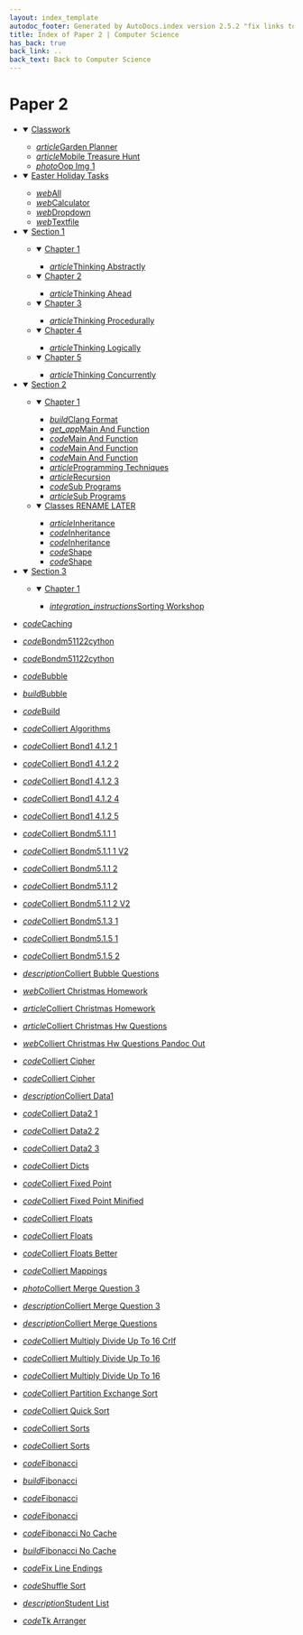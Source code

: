 ```yaml
---
layout: index_template
autodoc_footer: Generated by AutoDocs.index version 2.5.2 "fix links to documents" ⓒ Starwort, 2020
title: Index of Paper 2 | Computer Science
has_back: true
back_link: ..
back_text: Back to Computer Science
---
```


# **Paper 2**

- <details open><summary><a href='./classwork'>Classwork</a></summary>

  - <a href='./classwork/garden_planner.html'><i title='MD file' class="material-icons">article</i>Garden Planner</a>
  - <a href='./classwork/mobile_treasure_hunt.html'><i title='MD file' class="material-icons">article</i>Mobile Treasure Hunt</a>
  - <a href='./classwork/oop_img_1.png'><i title='PNG file' class="material-icons">photo</i>Oop Img 1</a>

  </details>
- <details open><summary><a href='./easter_holiday_tasks'>Easter Holiday Tasks</a></summary>

  - <a href='./easter_holiday_tasks/all.html'><i title='HTML file' class="material-icons">web</i>All</a>
  - <a href='./easter_holiday_tasks/calculator.html'><i title='HTML file' class="material-icons">web</i>Calculator</a>
  - <a href='./easter_holiday_tasks/dropdown.html'><i title='HTML file' class="material-icons">web</i>Dropdown</a>
  - <a href='./easter_holiday_tasks/textfile.html'><i title='HTML file' class="material-icons">web</i>Textfile</a>

  </details>
- <details open><summary><a href='././section_1'>Section 1</a></summary>

  - <details open><summary><a href='./section_1/chapter_1'>Chapter 1</a></summary>

    - <a href='./section_1/chapter_1/thinking_abstractly.html'><i title='MD file' class="material-icons">article</i>Thinking Abstractly</a>

    </details>
  - <details open><summary><a href='./section_1/chapter_2'>Chapter 2</a></summary>

    - <a href='./section_1/chapter_2/thinking_ahead.html'><i title='MD file' class="material-icons">article</i>Thinking Ahead</a>

    </details>
  - <details open><summary><a href='./section_1/chapter_3'>Chapter 3</a></summary>

    - <a href='./section_1/chapter_3/thinking_procedurally.html'><i title='MD file' class="material-icons">article</i>Thinking Procedurally</a>

    </details>
  - <details open><summary><a href='./section_1/chapter_4'>Chapter 4</a></summary>

    - <a href='./section_1/chapter_4/thinking_logically.html'><i title='MD file' class="material-icons">article</i>Thinking Logically</a>

    </details>
  - <details open><summary><a href='./section_1/chapter_5'>Chapter 5</a></summary>

    - <a href='./section_1/chapter_5/thinking_concurrently.html'><i title='MD file' class="material-icons">article</i>Thinking Concurrently</a>

    </details>

  </details>
- <details open><summary><a href='././section_2'>Section 2</a></summary>

  - <details open><summary><a href='./section_2/chapter_1'>Chapter 1</a></summary>

    - <a href='./section_2/chapter_1/.clang-format'><i title='CLANG-FORMAT file' class="material-icons">build</i>Clang Format</a>
    - <a href='./section_2/chapter_1/main_and_function'><i title=' file' class="material-icons">get_app</i>Main And Function</a>
    - <a href='./section_2/chapter_1/main_and_function.c'><i title='C file' class="material-icons">code</i>Main And Function</a>
    - <a href='./section_2/chapter_1/main_and_function.ocrpsc'><i title='OCRPSC file' class="material-icons">code</i>Main And Function</a>
    - <a href='./section_2/chapter_1/main_and_function.splw'><i title='SPLW file' class="material-icons">code</i>Main And Function</a>
    - <a href='./section_2/chapter_1/programming_techniques.html'><i title='MD file' class="material-icons">article</i>Programming Techniques</a>
    - <a href='./section_2/chapter_1/recursion.html'><i title='MD file' class="material-icons">article</i>Recursion</a>
    - <a href='./section_2/chapter_1/sub_programs.c'><i title='C file' class="material-icons">code</i>Sub Programs</a>
    - <a href='./section_2/chapter_1/sub_programs.html'><i title='MD file' class="material-icons">article</i>Sub Programs</a>

    </details>
  - <details open><summary><a href='./section_2/classes_RENAME_LATER'>Classes RENAME LATER</a></summary>

    - <a href='./section_2/classes_RENAME_LATER/inheritance.html'><i title='MD file' class="material-icons">article</i>Inheritance</a>
    - <a href='./section_2/classes_RENAME_LATER/inheritance.psc'><i title='PSC file' class="material-icons">code</i>Inheritance</a>
    - <a href='./section_2/classes_RENAME_LATER/inheritance.py'><i title='PY file' class="material-icons">code</i>Inheritance</a>
    - <a href='./section_2/classes_RENAME_LATER/shape.py'><i title='PY file' class="material-icons">code</i>Shape</a>
    - <a href='./section_2/classes_RENAME_LATER/shape.splw'><i title='SPLW file' class="material-icons">code</i>Shape</a>

    </details>

  </details>
- <details open><summary><a href='././section_3'>Section 3</a></summary>

  - <details open><summary><a href='./section_3/chapter_1'>Chapter 1</a></summary>

    - <a href='./section_3/chapter_1/sorting_workshop.ipynb'><i title='IPYNB file' class="material-icons">integration_instructions</i>Sorting Workshop</a>

    </details>

  </details>
- <a href='./Caching.dll'><i title='DLL file' class="material-icons">code</i>Caching</a>
- <a href='./bondm51122cython.c'><i title='C file' class="material-icons">code</i>Bondm51122cython</a>
- <a href='./bondm51122cython.py'><i title='PY file' class="material-icons">code</i>Bondm51122cython</a>
- <a href='./bubble.cs'><i title='CS file' class="material-icons">code</i>Bubble</a>
- <a href='./bubble.exe'><i title='EXE file' class="material-icons">build</i>Bubble</a>
- <a href='./build.sh'><i title='SH file' class="material-icons">code</i>Build</a>
- <a href='./colliert_algorithms.splw'><i title='SPLW file' class="material-icons">code</i>Colliert Algorithms</a>
- <a href='./colliert_bond1-4.1.2-1.splw'><i title='SPLW file' class="material-icons">code</i>Colliert Bond1 4.1.2 1</a>
- <a href='./colliert_bond1-4.1.2-2.splw'><i title='SPLW file' class="material-icons">code</i>Colliert Bond1 4.1.2 2</a>
- <a href='./colliert_bond1-4.1.2-3.splw'><i title='SPLW file' class="material-icons">code</i>Colliert Bond1 4.1.2 3</a>
- <a href='./colliert_bond1-4.1.2-4.splw'><i title='SPLW file' class="material-icons">code</i>Colliert Bond1 4.1.2 4</a>
- <a href='./colliert_bond1-4.1.2-5.splw'><i title='SPLW file' class="material-icons">code</i>Colliert Bond1 4.1.2 5</a>
- <a href='./colliert_bondm5.1.1-1.py'><i title='PY file' class="material-icons">code</i>Colliert Bondm5.1.1 1</a>
- <a href='./colliert_bondm5.1.1-1_v2.py'><i title='PY file' class="material-icons">code</i>Colliert Bondm5.1.1 1 V2</a>
- <a href='./colliert_bondm5.1.1-2.py'><i title='PY file' class="material-icons">code</i>Colliert Bondm5.1.1 2</a>
- <a href='./colliert_bondm5.1.1-2.splw'><i title='SPLW file' class="material-icons">code</i>Colliert Bondm5.1.1 2</a>
- <a href='./colliert_bondm5.1.1-2_v2.py'><i title='PY file' class="material-icons">code</i>Colliert Bondm5.1.1 2 V2</a>
- <a href='./colliert_bondm5.1.3-1.py'><i title='PY file' class="material-icons">code</i>Colliert Bondm5.1.3 1</a>
- <a href='./colliert_bondm5.1.5-1.py'><i title='PY file' class="material-icons">code</i>Colliert Bondm5.1.5 1</a>
- <a href='./colliert_bondm5.1.5-2.py'><i title='PY file' class="material-icons">code</i>Colliert Bondm5.1.5 2</a>
- <a href='./colliert_bubble_questions.txt'><i title='TXT file' class="material-icons">description</i>Colliert Bubble Questions</a>
- <a href='./colliert_christmas_homework.html'><i title='HTML file' class="material-icons">web</i>Colliert Christmas Homework</a>
- <a href='./colliert_christmas_homework.html'><i title='MD file' class="material-icons">article</i>Colliert Christmas Homework</a>
- <a href='./colliert_christmas_hw_questions.html'><i title='MD file' class="material-icons">article</i>Colliert Christmas Hw Questions</a>
- <a href='./colliert_christmas_hw_questions_pandoc_out.html'><i title='HTML file' class="material-icons">web</i>Colliert Christmas Hw Questions Pandoc Out</a>
- <a href='./colliert_cipher.py'><i title='PY file' class="material-icons">code</i>Colliert Cipher</a>
- <a href='./colliert_cipher.splw'><i title='SPLW file' class="material-icons">code</i>Colliert Cipher</a>
- <a href='./colliert_data1.txt'><i title='TXT file' class="material-icons">description</i>Colliert Data1</a>
- <a href='./colliert_data2-1.py'><i title='PY file' class="material-icons">code</i>Colliert Data2 1</a>
- <a href='./colliert_data2-2.py'><i title='PY file' class="material-icons">code</i>Colliert Data2 2</a>
- <a href='./colliert_data2-3.py'><i title='PY file' class="material-icons">code</i>Colliert Data2 3</a>
- <a href='./colliert_dicts.py'><i title='PY file' class="material-icons">code</i>Colliert Dicts</a>
- <a href='./colliert_fixed-point.py'><i title='PY file' class="material-icons">code</i>Colliert Fixed Point</a>
- <a href='./colliert_fixed-point_minified.py'><i title='PY file' class="material-icons">code</i>Colliert Fixed Point Minified</a>
- <a href='./colliert_floats.py'><i title='PY file' class="material-icons">code</i>Colliert Floats</a>
- <a href='./colliert_floats.splw'><i title='SPLW file' class="material-icons">code</i>Colliert Floats</a>
- <a href='./colliert_floats_better.py'><i title='PY file' class="material-icons">code</i>Colliert Floats Better</a>
- <a href='./colliert_mappings.splw'><i title='SPLW file' class="material-icons">code</i>Colliert Mappings</a>
- <a href='./colliert_merge_question_3.png'><i title='PNG file' class="material-icons">photo</i>Colliert Merge Question 3</a>
- <a href='./colliert_merge_question_3.txt'><i title='TXT file' class="material-icons">description</i>Colliert Merge Question 3</a>
- <a href='./colliert_merge_questions.txt'><i title='TXT file' class="material-icons">description</i>Colliert Merge Questions</a>
- <a href='./colliert_multiply_divide_up_to_16-crlf.splw'><i title='SPLW file' class="material-icons">code</i>Colliert Multiply Divide Up To 16 Crlf</a>
- <a href='./colliert_multiply_divide_up_to_16.py'><i title='PY file' class="material-icons">code</i>Colliert Multiply Divide Up To 16</a>
- <a href='./colliert_multiply_divide_up_to_16.splw'><i title='SPLW file' class="material-icons">code</i>Colliert Multiply Divide Up To 16</a>
- <a href='./colliert_partition_exchange_sort.py'><i title='PY file' class="material-icons">code</i>Colliert Partition Exchange Sort</a>
- <a href='./colliert_quick_sort.splw'><i title='SPLW file' class="material-icons">code</i>Colliert Quick Sort</a>
- <a href='./colliert_sorts.py'><i title='PY file' class="material-icons">code</i>Colliert Sorts</a>
- <a href='./colliert_sorts.splw'><i title='SPLW file' class="material-icons">code</i>Colliert Sorts</a>
- <a href='./fibonacci.cs'><i title='CS file' class="material-icons">code</i>Fibonacci</a>
- <a href='./fibonacci.exe'><i title='EXE file' class="material-icons">build</i>Fibonacci</a>
- <a href='./fibonacci.py'><i title='PY file' class="material-icons">code</i>Fibonacci</a>
- <a href='./fibonacci.splw'><i title='SPLW file' class="material-icons">code</i>Fibonacci</a>
- <a href='./fibonacci_no_cache.cs'><i title='CS file' class="material-icons">code</i>Fibonacci No Cache</a>
- <a href='./fibonacci_no_cache.exe'><i title='EXE file' class="material-icons">build</i>Fibonacci No Cache</a>
- <a href='./fix_line_endings.py'><i title='PY file' class="material-icons">code</i>Fix Line Endings</a>
- <a href='./shuffle_sort.py'><i title='PY file' class="material-icons">code</i>Shuffle Sort</a>
- <a href='./student_list.txt'><i title='TXT file' class="material-icons">description</i>Student List</a>
- <a href='./tk_arranger.py'><i title='PY file' class="material-icons">code</i>Tk Arranger</a>
